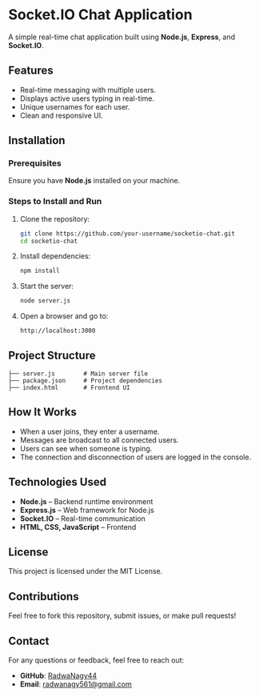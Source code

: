 

# Socket.IO Chat Application

A simple real-time chat application built using **Node.js**, **Express**, and **Socket.IO**.

## Features

- Real-time messaging with multiple users.
- Displays active users typing in real-time.
- Unique usernames for each user.
- Clean and responsive UI.

## Installation

### Prerequisites

Ensure you have **Node.js** installed on your machine.

### Steps to Install and Run

1. Clone the repository:
   ```sh
   git clone https://github.com/your-username/socketio-chat.git
   cd socketio-chat
   ```
2. Install dependencies:
   ```sh
   npm install
   ```
3. Start the server:
   ```sh
   node server.js
   ```
4. Open a browser and go to:
   ```
   http://localhost:3000
   ```

## Project Structure

```
├── server.js        # Main server file
├── package.json     # Project dependencies
├── index.html       # Frontend UI
```

## How It Works

- When a user joins, they enter a username.
- Messages are broadcast to all connected users.
- Users can see when someone is typing.
- The connection and disconnection of users are logged in the console.

## Technologies Used

- **Node.js** – Backend runtime environment
- **Express.js** – Web framework for Node.js
- **Socket.IO** – Real-time communication
- **HTML, CSS, JavaScript** – Frontend

## License

This project is licensed under the MIT License.

## Contributions

Feel free to fork this repository, submit issues, or make pull requests!

## Contact

For any questions or feedback, feel free to reach out:

- **GitHub**: [RadwaNagy44](https://github.com/RadwaNagy44)
- **Email**: radwanagy561@gmail.com





